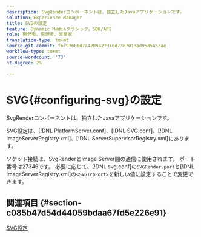 ```yaml
---
description: SvgRenderコンポーネントは、独立したJavaアプリケーションです。
solution: Experience Manager
title: SVGの設定
feature: Dynamic Mediaクラシック，SDK/API
role: 開発者、管理者、実業家
translation-type: tm+mt
source-git-commit: f6c97606d7a4209427316d7367013ad9585a5cae
workflow-type: tm+mt
source-wordcount: '73'
ht-degree: 2%

---
```



# SVG{#configuring-svg}の設定

SvgRenderコンポーネントは、独立したJavaアプリケーションです。

SVG設定は、[!DNL PlatformServer.conf]、[!DNL SVG.conf]、[!DNL ImageServerRegistry.xml]、[!DNL ServerSupervisorRegistry.xml]にあります。

ソケット接続は、SvgRenderとImage Server間の通信に使用されます。 ポート番号は27346です。 必要に応じて、[!DNL svg.conf]の`SVGRender.port`と[!DNL ImageServerRegistry.xml]の`<SVGTcpPort>`を新しい値に設定することで変更できます。

## 関連項目 {#section-c085b47d54d44059bdaa67fd5e226e91}

[SVG設定](../../../is-api/image-serving-api-ref/c-configuration-and-administration/c-server-settings/r-svg.md#reference-232104868b2d4af9a4ac9c87552c0bb5)

